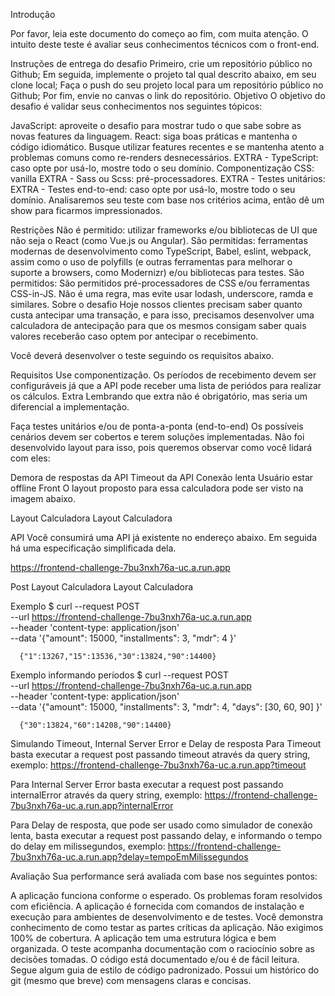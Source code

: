 Introdução

Por favor, leia este documento do começo ao fim, com muita atenção. O intuito deste teste é avaliar seus conhecimentos técnicos com o front-end.

Instruções de entrega do desafio
Primeiro, crie um repositório público no Github;
Em seguida, implemente o projeto tal qual descrito abaixo, em seu clone local;
Faça o push do seu projeto local para um repositório público no Github;
Por fim, envie no canvas o link do repositório.
Objetivo
O objetivo do desafio é validar seus conhecimentos nos seguintes tópicos:

JavaScript: aproveite o desafio para mostrar tudo o que sabe sobre as novas features da linguagem.
React: siga boas práticas e mantenha o código idiomático. Busque utilizar features recentes e se mantenha atento a problemas comuns como re-renders desnecessários.
EXTRA - TypeScript: caso opte por usá-lo, mostre todo o seu domínio.
Componentização
CSS: vanilla
EXTRA - Sass ou Scss: pré-processadores.
EXTRA - Testes unitários: 
EXTRA - Testes end-to-end: caso opte por usá-lo, mostre todo o seu domínio.
Analisaremos seu teste com base nos critérios acima, então dê um show para ficarmos impressionados.

Restrições
Não é permitido: utilizar frameworks e/ou bibliotecas de UI que não seja o React (como Vue.js ou Angular).
São permitidas: ferramentas modernas de desenvolvimento como TypeScript, Babel, eslint, webpack, assim como o uso de polyfills (e outras ferramentas para melhorar o suporte a browsers, como Modernizr) e/ou bibliotecas para testes.
São permitidos: São permitidos pré-processadores de CSS e/ou ferramentas CSS-in-JS.
Não é uma regra, mas evite usar lodash, underscore, ramda e similares.
Sobre o desafio
Hoje nossos clientes precisam saber quanto custa antecipar uma transação, e para isso, precisamos desenvolver uma calculadora de antecipação para que os mesmos consigam saber quais valores receberão caso optem por antecipar o recebimento.

Você deverá desenvolver o teste seguindo os requisitos abaixo.

Requisitos
Use componentização.
Os períodos de recebimento devem ser configuráveis já que a API pode receber uma lista de periódos para realizar os cálculos.
Extra
Lembrando que extra não é obrigatório, mas seria um diferencial a implementação.

Faça testes unitários e/ou de ponta-a-ponta (end-to-end)
Os possíveis cenários devem ser cobertos e terem soluções implementadas. Não foi desenvolvido layout para isso, pois queremos observar como você lidará com eles:

Demora de respostas da API
Timeout da API
Conexão lenta
Usuário estar offline
Front
O layout proposto para essa calculadora pode ser visto na imagem abaixo.

Layout Calculadora
Layout Calculadora

API
Você consumirá uma API já existente no endereço abaixo. Em seguida há uma especificação simplificada dela.

https://frontend-challenge-7bu3nxh76a-uc.a.run.app

Post
Layout Calculadora
Layout Calculadora

Exemplo
 $ curl --request POST \
        --url https://frontend-challenge-7bu3nxh76a-uc.a.run.app \
        --header 'content-type: application/json' \
        --data '{"amount": 15000,
        "installments": 3,
        "mdr": 4
      }'
      
      {"1":13267,"15":13536,"30":13824,"90":14400}

Exemplo informando períodos
 $ curl --request POST \
        --url https://frontend-challenge-7bu3nxh76a-uc.a.run.app \
        --header 'content-type: application/json' \
        --data '{"amount": 15000,
        "installments": 3,
        "mdr": 4,
        "days": [30, 60, 90]
      }'
      
      {"30":13824,"60":14208,"90":14400}

Simulando Timeout, Internal Server Error e Delay de resposta
Para Timeout basta executar a request post passando timeout através da query string, exemplo: https://frontend-challenge-7bu3nxh76a-uc.a.run.app?timeout

Para Internal Server Error basta executar a request post passando internalError através da query string, exemplo: https://frontend-challenge-7bu3nxh76a-uc.a.run.app?internalError

Para Delay de resposta, que pode ser usado como simulador de conexão lenta, basta executar a request post passando delay, e informando o tempo do delay em milissegundos, exemplo: https://frontend-challenge-7bu3nxh76a-uc.a.run.app?delay=tempoEmMilissegundos

Avaliação
Sua performance será avaliada com base nos seguintes pontos:

A aplicação funciona conforme o esperado.
Os problemas foram resolvidos com eficiência.
A aplicação é fornecida com comandos de instalação e execução para ambientes de desenvolvimento e de testes.
Você demonstra conhecimento de como testar as partes críticas da aplicação. Não exigimos 100% de cobertura.
A aplicação tem uma estrutura lógica e bem organizada.
O teste acompanha documentação com o raciocínio sobre as decisões tomadas.
O código está documentado e/ou é de fácil leitura.
Segue algum guia de estilo de código padronizado.
Possui um histórico do git (mesmo que breve) com mensagens claras e concisas.